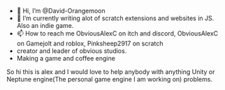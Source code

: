 - 👋 Hi, I’m @David-Orangemoon
- 🌱 I’m currently writing alot of scratch extensions and websites in JS. Also an indie game.
- 📫 How to reach me ObviousAlexC on itch and discord, ObviousAlexC on Gamejolt and roblox, Pinksheep2917 on scratch
- creator and leader of obvious studios.
- Making a game and coffee engine

So hi this is alex and I would love to help anybody with anything Unity or Neptune engine(The personal game engine I am working on) problems.
